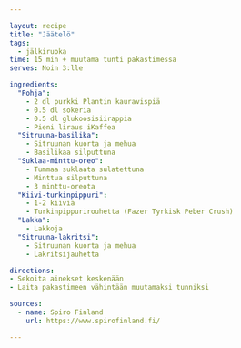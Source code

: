 ```yaml
---

layout: recipe
title: "Jäätelö"
tags:
  - jälkiruoka
time: 15 min + muutama tunti pakastimessa
serves: Noin 3:lle

ingredients:
  "Pohja":
    - 2 dl purkki Plantin kauravispiä
    - 0.5 dl sokeria
    - 0.5 dl glukoosisiirappia
    - Pieni liraus iKaffea
  "Sitruuna-basilika":
    - Sitruunan kuorta ja mehua
    - Basilikaa silputtuna
  "Suklaa-minttu-oreo":
    - Tummaa suklaata sulatettuna
    - Minttua silputtuna
    - 3 minttu-oreota
  "Kiivi-turkinpippuri":
    - 1-2 kiiviä
    - Turkinpippurirouhetta (Fazer Tyrkisk Peber Crush)
  "Lakka":
    - Lakkoja
  "Sitruuna-lakritsi":
    - Sitruunan kuorta ja mehua
    - Lakritsijauhetta

directions:
- Sekoita ainekset keskenään
- Laita pakastimeen vähintään muutamaksi tunniksi

sources:
  - name: Spiro Finland
    url: https://www.spirofinland.fi/

---
```

